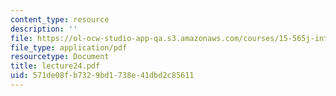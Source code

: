 ```yaml
---
content_type: resource
description: ''
file: https://ol-ocw-studio-app-qa.s3.amazonaws.com/courses/15-565j-integrating-esystems-global-information-systems-spring-2002/571de08fb7329bd1738e41dbd2c85611_lecture24.pdf
file_type: application/pdf
resourcetype: Document
title: lecture24.pdf
uid: 571de08f-b732-9bd1-738e-41dbd2c85611
---
```

